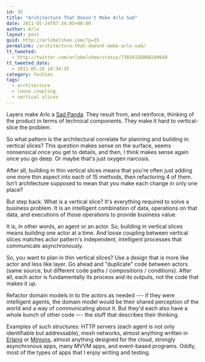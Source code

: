 ```yaml
---
id: 35
title: "Architecture That Doesn't Make Arlo Sad"
date: 2011-05-24T07:34:05+00:00
author: Arlo
layout: post
guid: http://arlobelshee.com/?p=35
permalink: /architecture-that-doesnt-make-arlo-sad/
tt_tweeted:
  - http://twitter.com/arlobelshee/status/73034158800240640
tt_tweeted_date:
  - 2011-05-24 14:34:35
category: techies
tags:
  - architecture
  - loose coupling
  - vertical slices
---
```

Layers make Arlo a [Sad Panda](http://www.dailytravelphotos.com/images/2009/090204_wulong_sichuan_china_sad_panda_bear_tree_top_cute_IMG_4765.jpg "So sad!"). They result from, and reinforce, thinking of the product in terms of technical components. They make it hard to vertical-slice the problem.

So what pattern is the architectural correlate for planning and building in vertical slices? This question makes sense on the surface, seems nonsensical once you get to details, and then, I think makes sense again once you go deep. Or maybe that's just oxygen narcosis.<!--more-->

After all, building in thin vertical slices means that you're often just adding one more thin aspect into each of 15 methods, then refactoring 4 of them. Isn't architecture supposed to mean that you make each change in only one place?

But step back. What is a vertical slice? It's everything required to solve a business problem. It is an intelligent combination of data, operations on that data, and executions of those operations to provide business value.

It is, in other words, an agent or an actor. So, building in vertical slices means building one actor at a time. And loose coupling between vertical slices matches actor pattern's independent, intelligent processes that communicate asynchronously.

So, you want to plan in thin vertical slices? Use a design that is more like actor and less like layer. Go ahead and "duplicate" code between actors (same source, but different code paths / compositions / conditions). After all, each actor is fundamentally its process and its outputs, not the code that makes it up.

Refactor domain models in to the actors as needed --- if they were intelligent agents, the domain model would be their shared perception of the world and a way of communicating about it. But they'd each also have a whole bunch of other code --- the stuff that describes their thinking.

Examples of such structures: HTTP servers (each agent is not only identifiable but addressable), mesh networks, almost anything written in [Erlang](http://www.erlang.org/ "The Agent Smith of programming languages.") or [Minions](http://sourceforge.net/projects/minions/ "Need Minions? We can help!"), almost anything designed for the cloud, strongly asynchronous apps, many MVVM apps, and event-based programs. Oddly, most of the types of apps that I enjoy writing and testing.
